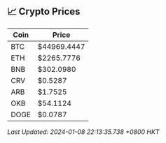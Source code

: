 ## 📈 Crypto Prices

| Coin | Price |
| ---- | ----- |
| BTC | $44969.4447 |
| ETH | $2265.7776 |
| BNB | $302.0980 |
| CRV | $0.5287 |
| ARB | $1.7525 |
| OKB | $54.1124 |
| DOGE | $0.0787 |

_Last Updated: 2024-01-08 22:13:35.738 +0800 HKT_
